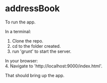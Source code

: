 # addressBook

To run the app.

In a terminal:<br />
1. Clone the repo.<br />
2. cd to the folder created.<br />
3. run 'grunt' to start the server.<br />

In your browser:<br />
4. Navigate to 'http://localhost:9000/index.html'.<br />

That should bring up the app. 

